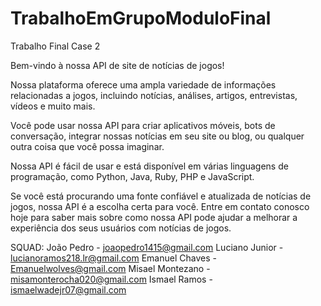 # TrabalhoEmGrupoModuloFinal
Trabalho Final Case 2

Bem-vindo à nossa API de site de notícias de jogos!

Nossa plataforma oferece uma ampla variedade de informações relacionadas a jogos, incluindo notícias, análises, artigos, entrevistas, vídeos e muito mais.
 
Você pode usar nossa API para criar aplicativos móveis, bots de conversação, integrar nossas notícias em seu site ou blog, ou qualquer outra coisa que você possa imaginar.
 
Nossa API é fácil de usar e está disponível em várias linguagens de programação, como Python, Java, Ruby, PHP e JavaScript.
 
Se você está procurando uma fonte confiável e atualizada de notícias de jogos, nossa API é a escolha certa para você. Entre em contato conosco hoje para saber mais sobre como nossa API pode ajudar a melhorar a experiência dos seus usuários com notícias de jogos.
 
SQUAD: 
João Pedro - joaopedro1415@gmail.com
Luciano Junior - lucianoramos218.lr@gmail.com
Emanuel Chaves - Emanuelwolves@gmail.com
Misael Montezano - misamonterocha020@gmail.com
Ismael Ramos - ismaelwadejr07@gmail.com

